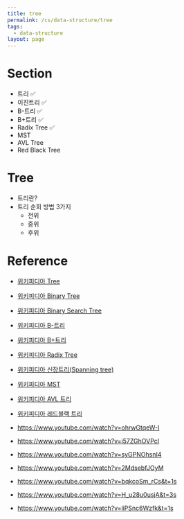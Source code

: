 ```yaml
---
title: tree
permalink: /cs/data-structure/tree
tags:
  - data-structure
layout: page
---
```


# Section

- 트리 ✅
- 이진트리 ✅
- B-트리 ✅
- B+트리 ✅
- Radix Tree ✅
- MST
- AVL Tree
- Red Black Tree

# Tree

- 트리란?
- 트리 순회 방법 3가지
	- 전위
	- 중위
	- 후위

# Reference

- [위키피디아 Tree](https://en.wikipedia.org/wiki/Tree_(abstract_data_type)) 
- [위키피디아 Binary Tree](https://en.wikipedia.org/wiki/Binary_tree) 
- [위키피디아 Binary Search Tree](https://en.wikipedia.org/wiki/Binary_search_tree) 
- [위키피디아 B-트리](https://en.wikipedia.org/wiki/B-tree) 
- [위키피디아 B+트리](https://en.wikipedia.org/wiki/B%2B_tree) 
- [위키피디아 Radix Tree](https://en.wikipedia.org/wiki/Radix_tree)
- [위키피디아 신장트리(Spanning tree)](https://en.wikipedia.org/wiki/Spanning_tree) 
- [위키피디아 MST](https://en.wikipedia.org/wiki/Minimum_spanning_tree) 
- [위키피디아 AVL 트리](https://en.wikipedia.org/wiki/AVL_tree) 
- [위키피디아 레드블랙 트리](https://en.wikipedia.org/wiki/Red%E2%80%93black_tree) 

- https://www.youtube.com/watch?v=ohrwGtqeW-I
- https://www.youtube.com/watch?v=i57ZGhOVPcI
- https://www.youtube.com/watch?v=syGPNOhsnI4
- https://www.youtube.com/watch?v=2MdsebfJOyM
- https://www.youtube.com/watch?v=bqkcoSm_rCs&t=1s
- https://www.youtube.com/watch?v=H_u28u0usjA&t=3s
- https://www.youtube.com/watch?v=liPSnc6Wzfk&t=1s

